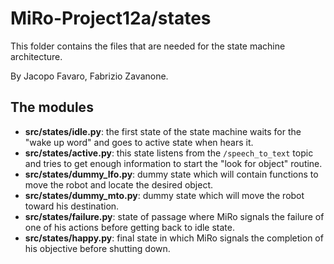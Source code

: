 # MiRo-Project12a/states

This folder contains the files that are needed for the state machine architecture.

By Jacopo Favaro, Fabrizio Zavanone.

## The modules

* **src/states/idle.py**: the first state of the state machine waits for the "wake up word" and goes to active state when hears it.
* **src/states/active.py**: this state listens from the `/speech_to_text` topic and tries to get enough information to start the "look for object" routine.
* **src/states/dummy_lfo.py**: dummy state which will contain functions to move the robot and locate the desired object.
* **src/states/dummy_mto.py**: dummy state which will move the robot toward his destination.
* **src/states/failure.py**: state of passage where MiRo signals the failure of one of his actions before getting back to idle state.
* **src/states/happy.py**: final state in which MiRo signals the completion of his objective before shutting down.
